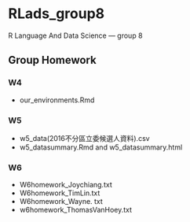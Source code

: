# RLads_group8
R Language And Data Science — group 8


## Group Homework
### W4
* our_environments.Rmd

### W5
* w5_data(2016不分區立委候選人資料).csv
* w5_datasummary.Rmd and w5_datasummary.html

### W6
* W6homework_Joychiang.txt
* W6homework_TimLin.txt
* W6homework_Wayne. txt
* w6homework_ThomasVanHoey.txt
